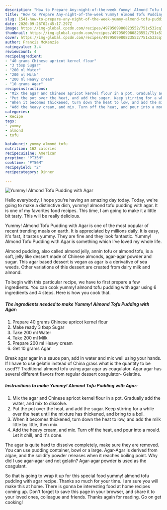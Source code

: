 ```yaml
---
description: "How to Prepare Any-night-of-the-week Yummy! Almond Tofu Pudding with Agar"
title: "How to Prepare Any-night-of-the-week Yummy! Almond Tofu Pudding with Agar"
slug: 1541-how-to-prepare-any-night-of-the-week-yummy-almond-tofu-pudding-with-agar
date: 2020-09-26T02:45:17.297Z
image: https://img-global.cpcdn.com/recipes/4979509980823552/751x532cq70/yummy-almond-tofu-pudding-with-agar-recipe-main-photo.jpg
thumbnail: https://img-global.cpcdn.com/recipes/4979509980823552/751x532cq70/yummy-almond-tofu-pudding-with-agar-recipe-main-photo.jpg
cover: https://img-global.cpcdn.com/recipes/4979509980823552/751x532cq70/yummy-almond-tofu-pudding-with-agar-recipe-main-photo.jpg
author: Francis McKenzie
ratingvalue: 3.4
reviewcount: 4
recipeingredient:
- "40 grams Chinese apricot kernel flour"
- "3 tbsp Sugar"
- "200 ml Water"
- "200 ml Milk"
- "200 ml Heavy cream"
- "10 grams Agar"
recipeinstructions:
- "Mix the agar and Chinese apricot kernel flour in a pot. Gradually add the water, and mix to dissolve."
- "Put the pot over the heat, and add the sugar. Keep stirring for a while over the heat until the mixture has thickened, and bring to a boil."
- "When it becomes thickened, turn down the heat to low, and add the milk little by little, then mix."
- "Add the heavy cream, and mix. Turn off the heat, and pour into a mould. Let it chill, and it&#39;s done."
categories:
- Recipe
tags:
- yummy
- almond
- tofu

katakunci: yummy almond tofu 
nutrition: 162 calories
recipecuisine: American
preptime: "PT35M"
cooktime: "PT56M"
recipeyield: "2"
recipecategory: Dinner

---
```



![Yummy! Almond Tofu Pudding with Agar](https://img-global.cpcdn.com/recipes/4979509980823552/751x532cq70/yummy-almond-tofu-pudding-with-agar-recipe-main-photo.jpg)

Hello everybody, I hope you're having an amazing day today. Today, we're going to make a distinctive dish, yummy! almond tofu pudding with agar. It is one of my favorites food recipes. This time, I am going to make it a little bit tasty. This will be really delicious.

Yummy! Almond Tofu Pudding with Agar is one of the most popular of recent trending meals on earth. It is appreciated by millions daily. It is easy, it's fast, it tastes yummy. They are fine and they look fantastic. Yummy! Almond Tofu Pudding with Agar is something which I've loved my whole life.

Almond pudding, also called almond jelly, annin tofu or almond tofu, is a soft, jelly like dessert made of Chinese almonds, agar-agar powder and sugar. This agar based dessert is vegan as agar is a derivative of sea weeds. Other variations of this dessert are created from dairy milk and almond.


To begin with this particular recipe, we have to first prepare a few ingredients. You can cook yummy! almond tofu pudding with agar using 6 ingredients and 4 steps. Here is how you cook that.

<!--inarticleads1-->

##### The ingredients needed to make Yummy! Almond Tofu Pudding with Agar:

1. Prepare 40 grams Chinese apricot kernel flour
1. Make ready 3 tbsp Sugar
1. Take 200 ml Water
1. Take 200 ml Milk
1. Prepare 200 ml Heavy cream
1. Get 10 grams Agar


Break agar agar in a sauce pan, add in water and mix well using your hands. If I have to use gelatin instead of China grass what is the quantity to be used?? Traditional almond tofu using agar agar as coagulator. Agar agar has several different flavors from regular dessert coagulator- Gelatine. 

<!--inarticleads2-->

##### Instructions to make Yummy! Almond Tofu Pudding with Agar:

1. Mix the agar and Chinese apricot kernel flour in a pot. Gradually add the water, and mix to dissolve.
1. Put the pot over the heat, and add the sugar. Keep stirring for a while over the heat until the mixture has thickened, and bring to a boil.
1. When it becomes thickened, turn down the heat to low, and add the milk little by little, then mix.
1. Add the heavy cream, and mix. Turn off the heat, and pour into a mould. Let it chill, and it&#39;s done.


The agar is quite hard to dissolve completely, make sure they are removed. You can use pudding container, bowl or a large. Agar-Agar is derived from algae, and the solidify powder releases when it reaches boiling point. Why did I use agar-agar and not gelatin? Agar-agar powder is used as the coagulant. 

So that is going to wrap it up for this special food yummy! almond tofu pudding with agar recipe. Thanks so much for your time. I am sure you will make this at home. There is gonna be interesting food at home recipes coming up. Don't forget to save this page in your browser, and share it to your loved ones, colleague and friends. Thanks again for reading. Go on get cooking!
